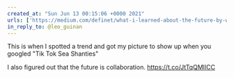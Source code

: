 ```yaml
---
created_at: "Sun Jun 13 00:15:06 +0000 2021"
urls: ['https://medium.com/definet/what-i-learned-about-the-future-by-watching-sea-shanty-tiktok-collaborations-2d5ab6c9bdc7?sk=686d85ea96d4a1be3ff3ab46f71f5e4e']
in_reply_to: @leo_guinan
---
```


This is when I spotted a trend and got my picture to show up when you googled "Tik Tok Sea Shanties"

I also figured out that the future is collaboration.
https://t.co/JtTqQMlICC